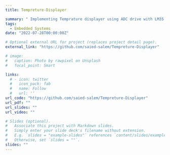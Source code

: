```yaml
---
title: Tempreture-Displayer

summary: " Implementing Temprature displayer using ADC drive with LM35 tempreture sensor and LCD using STm32 microcontroller (ARM)"
tags:
  - Embedded Systems
date: "2022-07-28T00:00:00Z"

# Optional external URL for project (replaces project detail page).
external_link: "https://github.com/saied-salem/Tempreture-Displayer"

# image:
#   caption: Photo by rawpixel on Unsplash
#   focal_point: Smart

links:
  # - icon: twitter
  #   icon_pack: fab
  #   name: Follow
  #   url: ''
url_code: "https://github.com/saied-salem/Tempreture-Displayer"
url_pdf: ""
url_slides: ""
url_video: ""

# Slides (optional).
#   Associate this project with Markdown slides.
#   Simply enter your slide deck's filename without extension.
#   E.g. `slides = "example-slides"` references `content/slides/example-slides.md`.
#   Otherwise, set `slides = ""`.
slides: ""
---
```


<!-- egrshelkgjeigjewijgeipogjepgjep -->
